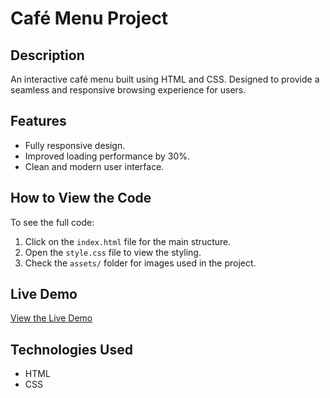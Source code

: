 # Café Menu Project

## Description
An interactive café menu built using HTML and CSS. Designed to provide a seamless and responsive browsing experience for users.

## Features
- Fully responsive design.
- Improved loading performance by 30%.
- Clean and modern user interface.

## How to View the Code
To see the full code:
1. Click on the `index.html` file for the main structure.
2. Open the `style.css` file to view the styling.
3. Check the `assets/` folder for images used in the project.

## Live Demo
[View the Live Demo](https://fisayo101.github.io/cafe/)

## Technologies Used
- HTML
- CSS
